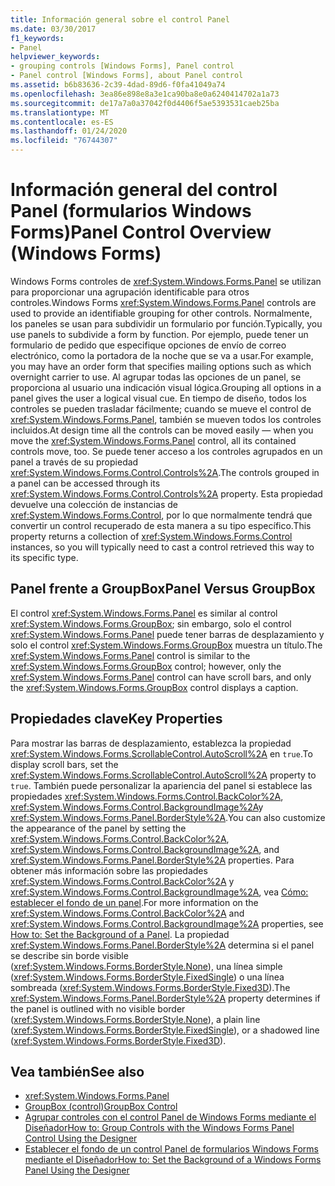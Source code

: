 ```yaml
---
title: Información general sobre el control Panel
ms.date: 03/30/2017
f1_keywords:
- Panel
helpviewer_keywords:
- grouping controls [Windows Forms], Panel control
- Panel control [Windows Forms], about Panel control
ms.assetid: b6b83636-2c39-4dad-89d6-f0fa41049a74
ms.openlocfilehash: 3ea86e898e8a3e1ca90ba8e0a6240414702a1a73
ms.sourcegitcommit: de17a7a0a37042f0d4406f5ae5393531caeb25ba
ms.translationtype: MT
ms.contentlocale: es-ES
ms.lasthandoff: 01/24/2020
ms.locfileid: "76744307"
---
```

# <a name="panel-control-overview-windows-forms"></a><span data-ttu-id="218c5-102">Información general del control Panel (formularios Windows Forms)</span><span class="sxs-lookup"><span data-stu-id="218c5-102">Panel Control Overview (Windows Forms)</span></span>
<span data-ttu-id="218c5-103">Windows Forms controles de <xref:System.Windows.Forms.Panel> se utilizan para proporcionar una agrupación identificable para otros controles.</span><span class="sxs-lookup"><span data-stu-id="218c5-103">Windows Forms <xref:System.Windows.Forms.Panel> controls are used to provide an identifiable grouping for other controls.</span></span> <span data-ttu-id="218c5-104">Normalmente, los paneles se usan para subdividir un formulario por función.</span><span class="sxs-lookup"><span data-stu-id="218c5-104">Typically, you use panels to subdivide a form by function.</span></span> <span data-ttu-id="218c5-105">Por ejemplo, puede tener un formulario de pedido que especifique opciones de envío de correo electrónico, como la portadora de la noche que se va a usar.</span><span class="sxs-lookup"><span data-stu-id="218c5-105">For example, you may have an order form that specifies mailing options such as which overnight carrier to use.</span></span> <span data-ttu-id="218c5-106">Al agrupar todas las opciones de un panel, se proporciona al usuario una indicación visual lógica.</span><span class="sxs-lookup"><span data-stu-id="218c5-106">Grouping all options in a panel gives the user a logical visual cue.</span></span> <span data-ttu-id="218c5-107">En tiempo de diseño, todos los controles se pueden trasladar fácilmente; cuando se mueve el control de <xref:System.Windows.Forms.Panel>, también se mueven todos los controles incluidos.</span><span class="sxs-lookup"><span data-stu-id="218c5-107">At design time all the controls can be moved easily — when you move the <xref:System.Windows.Forms.Panel> control, all its contained controls move, too.</span></span> <span data-ttu-id="218c5-108">Se puede tener acceso a los controles agrupados en un panel a través de su propiedad <xref:System.Windows.Forms.Control.Controls%2A>.</span><span class="sxs-lookup"><span data-stu-id="218c5-108">The controls grouped in a panel can be accessed through its <xref:System.Windows.Forms.Control.Controls%2A> property.</span></span> <span data-ttu-id="218c5-109">Esta propiedad devuelve una colección de instancias de <xref:System.Windows.Forms.Control>, por lo que normalmente tendrá que convertir un control recuperado de esta manera a su tipo específico.</span><span class="sxs-lookup"><span data-stu-id="218c5-109">This property returns a collection of <xref:System.Windows.Forms.Control> instances, so you will typically need to cast a control retrieved this way to its specific type.</span></span>  
  
## <a name="panel-versus-groupbox"></a><span data-ttu-id="218c5-110">Panel frente a GroupBox</span><span class="sxs-lookup"><span data-stu-id="218c5-110">Panel Versus GroupBox</span></span>  
 <span data-ttu-id="218c5-111">El control <xref:System.Windows.Forms.Panel> es similar al control <xref:System.Windows.Forms.GroupBox>; sin embargo, solo el control <xref:System.Windows.Forms.Panel> puede tener barras de desplazamiento y solo el control <xref:System.Windows.Forms.GroupBox> muestra un título.</span><span class="sxs-lookup"><span data-stu-id="218c5-111">The <xref:System.Windows.Forms.Panel> control is similar to the <xref:System.Windows.Forms.GroupBox> control; however, only the <xref:System.Windows.Forms.Panel> control can have scroll bars, and only the <xref:System.Windows.Forms.GroupBox> control displays a caption.</span></span>  
  
## <a name="key-properties"></a><span data-ttu-id="218c5-112">Propiedades clave</span><span class="sxs-lookup"><span data-stu-id="218c5-112">Key Properties</span></span>  
 <span data-ttu-id="218c5-113">Para mostrar las barras de desplazamiento, establezca la propiedad <xref:System.Windows.Forms.ScrollableControl.AutoScroll%2A> en `true`.</span><span class="sxs-lookup"><span data-stu-id="218c5-113">To display scroll bars, set the <xref:System.Windows.Forms.ScrollableControl.AutoScroll%2A> property to `true`.</span></span> <span data-ttu-id="218c5-114">También puede personalizar la apariencia del panel si establece las propiedades <xref:System.Windows.Forms.Control.BackColor%2A>, <xref:System.Windows.Forms.Control.BackgroundImage%2A>y <xref:System.Windows.Forms.Panel.BorderStyle%2A>.</span><span class="sxs-lookup"><span data-stu-id="218c5-114">You can also customize the appearance of the panel by setting the <xref:System.Windows.Forms.Control.BackColor%2A>, <xref:System.Windows.Forms.Control.BackgroundImage%2A>, and <xref:System.Windows.Forms.Panel.BorderStyle%2A> properties.</span></span> <span data-ttu-id="218c5-115">Para obtener más información sobre las propiedades <xref:System.Windows.Forms.Control.BackColor%2A> y <xref:System.Windows.Forms.Control.BackgroundImage%2A>, vea [Cómo: establecer el fondo de un panel](how-to-set-the-background-of-a-windows-forms-panel.md).</span><span class="sxs-lookup"><span data-stu-id="218c5-115">For more information on the <xref:System.Windows.Forms.Control.BackColor%2A> and <xref:System.Windows.Forms.Control.BackgroundImage%2A> properties, see [How to: Set the Background of a Panel](how-to-set-the-background-of-a-windows-forms-panel.md).</span></span> <span data-ttu-id="218c5-116">La propiedad <xref:System.Windows.Forms.Panel.BorderStyle%2A> determina si el panel se describe sin borde visible (<xref:System.Windows.Forms.BorderStyle.None>), una línea simple (<xref:System.Windows.Forms.BorderStyle.FixedSingle>) o una línea sombreada (<xref:System.Windows.Forms.BorderStyle.Fixed3D>).</span><span class="sxs-lookup"><span data-stu-id="218c5-116">The <xref:System.Windows.Forms.Panel.BorderStyle%2A> property determines if the panel is outlined with no visible border (<xref:System.Windows.Forms.BorderStyle.None>), a plain line (<xref:System.Windows.Forms.BorderStyle.FixedSingle>), or a shadowed line (<xref:System.Windows.Forms.BorderStyle.Fixed3D>).</span></span>  
  
## <a name="see-also"></a><span data-ttu-id="218c5-117">Vea también</span><span class="sxs-lookup"><span data-stu-id="218c5-117">See also</span></span>

- <xref:System.Windows.Forms.Panel>
- [<span data-ttu-id="218c5-118">GroupBox (control)</span><span class="sxs-lookup"><span data-stu-id="218c5-118">GroupBox Control</span></span>](groupbox-control-windows-forms.md)
- [<span data-ttu-id="218c5-119">Agrupar controles con el control Panel de Windows Forms mediante el Diseñador</span><span class="sxs-lookup"><span data-stu-id="218c5-119">How to: Group Controls with the Windows Forms Panel Control Using the Designer</span></span>](group-controls-with-wf-panel-control-using-the-designer.md)
- [<span data-ttu-id="218c5-120">Establecer el fondo de un control Panel de formularios Windows Forms mediante el Diseñador</span><span class="sxs-lookup"><span data-stu-id="218c5-120">How to: Set the Background of a Windows Forms Panel Using the Designer</span></span>](how-to-set-the-background-of-a-windows-forms-panel-using-the-designer.md)
